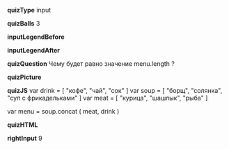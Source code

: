 ____quizType____
input

____quizBalls____
3

____inputLegendBefore____


____inputLegendAfter____


____quizQuestion____
Чему будет равно значение menu.length ?

____quizPicture____


____quizJS____
var drink = [ "кофе", "чай", "сок" ]
var soup = [ "борщ", "солянка", "суп с фрикадельками" ]
var meat = [ "курица", "шашлык", "рыба" ]

var menu = soup.concat ( meat, drink )


____quizHTML____


____rightInput____
9
